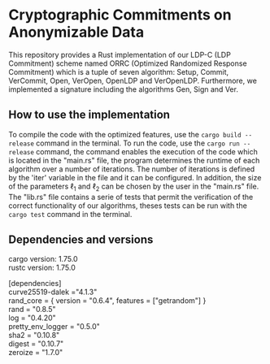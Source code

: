 # Cryptographic Commitments on Anonymizable Data
This repository provides a Rust implementation of our LDP-C (LDP Commitment) scheme named ORRC (Optimized Randomized Response Commitment)
which is a tuple of seven algorithm: $\mathsf{Setup}$, $\mathsf{Commit}$, $\mathsf{VerCommit}$, $\mathsf{Open}$, $\mathsf{VerOpen}$, $\mathsf{OpenLDP}$ and $\mathsf{VerOpenLDP}$. Furthermore, we implemented a signature including the algorithms $\mathsf{Gen}$, $\mathsf{Sign}$ and $\mathsf{Ver}$.

## How to use the implementation
To compile the code with the optimized features, use the `cargo build --release` command in the terminal.
To run the code, use the `cargo run --release` command, the command enables the execution of the code which is located in the "main.rs" file, the program determines the runtime of each algorithm over a number of iterations. The number of iterations is defined by the 'iter' variable in the file and it can be configured. In addition, the size of the parameters $\ell_1$ and $\ell_2$ can be chosen by the user in the "main.rs" file.
The "lib.rs" file contains a serie of tests that permit the verification of the correct functionality of our algorithms, theses tests can be run with the `cargo test` command in the terminal.

## Dependencies and versions
cargo version: 1.75.0  
rustc version: 1.75.0

[dependencies]  
curve25519-dalek ="4.1.3"  
rand_core = { version = "0.6.4", features = ["getrandom"] }  
rand = "0.8.5"  
log = "0.4.20"  
pretty_env_logger = "0.5.0"  
sha2 = "0.10.8"  
digest = "0.10.7"  
zeroize = "1.7.0"


